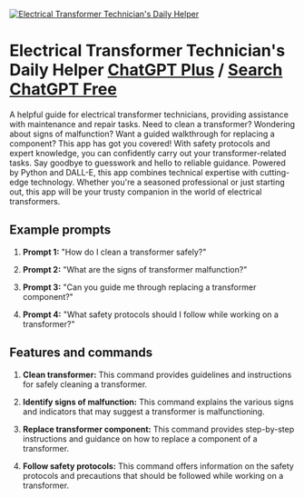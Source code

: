 
[![Electrical Transformer Technician's Daily Helper](https://files.oaiusercontent.com/file-75YK8aaaJ1LFNdneyYOZd25Q?se=2123-10-18T13%3A54%3A49Z&sp=r&sv=2021-08-06&sr=b&rscc=max-age%3D31536000%2C%20immutable&rscd=attachment%3B%20filename%3Ddb6961db-0b47-4175-bfb9-57f9684da71c.png&sig=OLfzjP7t74mlLgsSlHSh%2BpztaGTL7W9E0iWrhGNnFGQ%3D)](https://chat.openai.com/g/g-s1ULPP8Tl-electrical-transformer-technician-s-daily-helper)

# Electrical Transformer Technician's Daily Helper [ChatGPT Plus](https://chat.openai.com/g/g-s1ULPP8Tl-electrical-transformer-technician-s-daily-helper) / [Search ChatGPT Free](https://gptcall.net/index.html#/?search=Electrical%20Transformer%20Technician's%20Daily%20Helper)

A helpful guide for electrical transformer technicians, providing assistance with maintenance and repair tasks. Need to clean a transformer? Wondering about signs of malfunction? Want a guided walkthrough for replacing a component? This app has got you covered! With safety protocols and expert knowledge, you can confidently carry out your transformer-related tasks. Say goodbye to guesswork and hello to reliable guidance. Powered by Python and DALL-E, this app combines technical expertise with cutting-edge technology. Whether you're a seasoned professional or just starting out, this app will be your trusty companion in the world of electrical transformers.

## Example prompts

1. **Prompt 1:** "How do I clean a transformer safely?"

2. **Prompt 2:** "What are the signs of transformer malfunction?"

3. **Prompt 3:** "Can you guide me through replacing a transformer component?"

4. **Prompt 4:** "What safety protocols should I follow while working on a transformer?"

## Features and commands

1. **Clean transformer:** This command provides guidelines and instructions for safely cleaning a transformer.

2. **Identify signs of malfunction:** This command explains the various signs and indicators that may suggest a transformer is malfunctioning.

3. **Replace transformer component:** This command provides step-by-step instructions and guidance on how to replace a component of a transformer.

4. **Follow safety protocols:** This command offers information on the safety protocols and precautions that should be followed while working on a transformer.


